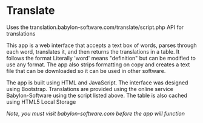 # Translate
Uses the translation.babylon-software.com/translate/script.php API for translations

This app is a web interface that accepts a text box of words, parses through each word, translates it, and then returns the translations in a table. It follows the format Literally 'word' means "definition" but can be modified to use any format. The app also strips formatting on copy and creates a text file that can be downloaded so it can be used in other software. 

The app is built using HTML and JavaScript. The interface was designed using Bootstrap. Translations are provided using the online service Babylon-Software using the script listed above. The table is also cached using HTML5 Local Storage

*Note, you must visit babylon-software.com before the app will function*

